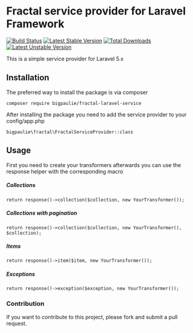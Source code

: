 # Fractal service provider for Laravel Framework 
[![Build Status](https://travis-ci.org/bigpaulie/fractal-laravel-service.svg?branch=master)](https://travis-ci.org/bigpaulie/fractal-laravel-service) [![Latest Stable Version](https://poser.pugx.org/bigpaulie/fractal-laravel-service/v/stable)](https://packagist.org/packages/bigpaulie/fractal-laravel-service) [![Total Downloads](https://poser.pugx.org/bigpaulie/fractal-laravel-service/downloads)](https://packagist.org/packages/bigpaulie/fractal-laravel-service) [![Latest Unstable Version](https://poser.pugx.org/bigpaulie/fractal-laravel-service/v/unstable)](https://packagist.org/packages/bigpaulie/fractal-laravel-service) 

This is a simple service provider for Laravel 5.x
## Installation
The preferred way to install the package is via composer
```
composer require bigpaulie/fractal-laravel-service
```

After installing the package you need to add the service provider to your config/app.php

``` 
bigpaulie\fractal\FractalServiceProvider::class
```

## Usage
First you need to create your transformers afterwards you can use the response helper with the corresponding macro

##### Collections
```
return response()->collection($collection, new YourTransformer());
```

##### Collections with pagination
```
return response()->collection($collection, new YourTransformer(), $collection);
```

##### Items
```
return response()->item($item, new YourTransformer());
```

##### Exceptions
```
return response()->exception($exception, new YourTransformer());
```

### Contribution
If you want to contribute to this project, please fork and submit a pull request.